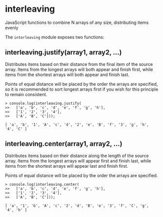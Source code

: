 # interleaving

JavaScript functions to combine N arrays of any size, distributing items evenly

The `interleaving` module exposes two functions:

## interleaving.justify(array1, array2, ...)

Distributes items based on their distance from the final item of the source array. Items from the longest arrays will both appear and finish first, while items from the shortest arrays will both appear and finish last.

Points of equal distance will be placed by the order the arrays are specified, so it is recommended to sort longest arrays first if you wish for this principle to remain consistent.

```
> console.log(interleaving.justify(
>>   ['a', 'b', 'c', 'd', 'e', 'f', 'g', 'h'],
>>   ['1', '2', '3', '4'],
>>   ['A', 'B', 'C']));

[ 'a', 'b', '1', 'A', 'c', 'd', '2', 'e', 'B', 'f', '3', 'g', 'h', '4', 'C' ]
```

## interleaving.center(array1, array2, ...)

Distributes items based on their distance along the length of the source array. Items from the longest arrays will appear first and finish last, while items from the shortest arrays will appear last and finish first.

Points of equal distance will be placed by the order the arrays are specified.

```
> console.log(interleaving.center(
>>   ['a', 'b', 'c', 'd', 'e', 'f', 'g', 'h'],
>>   ['1', '2', '3', '4'],
>>   ['A', 'B', 'C']));

[ 'a', '1', 'b', 'A', 'c', '2', 'd', 'B', 'e', '3', 'f', 'C', 'g', '4', 'h' ]
```

